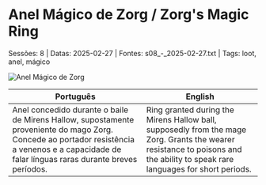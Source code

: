 
# Anel Mágico de Zorg / Zorg's Magic Ring

Sessões: 8 | Datas: 2025-02-27 | Fontes: s08_-_2025-02-27.txt | Tags: loot, anel, mágico

![Anel Mágico de Zorg](object_blank.png)

| Português | English |
|-----------|---------|
| Anel concedido durante o baile de Mirens Hallow, supostamente proveniente do mago Zorg. Concede ao portador resistência a venenos e a capacidade de falar línguas raras durante breves períodos. | Ring granted during the Mirens Hallow ball, supposedly from the mage Zorg. Grants the wearer resistance to poisons and the ability to speak rare languages for short periods. |



















